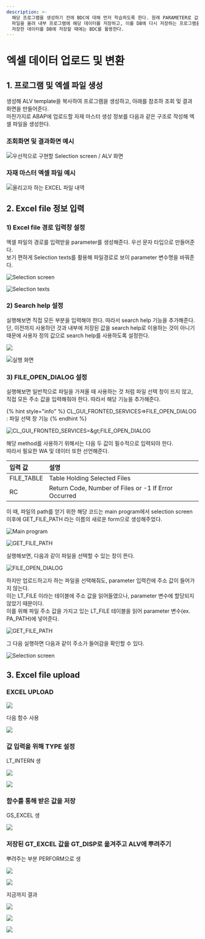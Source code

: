 ```yaml
---
description: >-
  해당 프로그램을 생성하기 전에 BDC에 대해 먼저 학습하도록 한다. 원래 PARAMETER로 값을 입력해서 조회하거나 저장했다면, EXCEL
  파일을 올려 내부 프로그램에 해당 데이터를 저장하고, 이를 DB에 다시 저장하는 프로그램을 생성해본다. 이 때, EXCEL로 올려 내부에
  저장한 데이터를 DB에 저장할 때에는 BDC를 활용한다.
---
```


# 엑셀 데이터 업로드 및 변환

## 1. 프로그램 및 엑셀 파일 생성

생성해 ALV template을 복사하여 프로그램을 생성하고, 아래를 참조하 조회 및 결과 화면을 만들어준다.   
마찬가지로 ABAP에 업로드할 자재 마스터 생성 정보를 다음과 같은 구조로 작성해 엑셀 파일을 생성한다.



### 조회화면 및 결과화면 예시 

![&#xC6B0;&#xC120;&#xC801;&#xC73C;&#xB85C; &#xAD6C;&#xD604;&#xD560; Selection screen / ALV &#xD654;&#xBA74;](../../.gitbook/assets/image%20%28372%29.png)



### 자재 마스터 엑셀 파일 예시 

![&#xC62C;&#xB9AC;&#xACE0;&#xC790; &#xD558;&#xB294; EXCEL &#xD30C;&#xC77C; &#xB0B4;&#xC5ED;](../../.gitbook/assets/image%20%28383%29.png)



## 2. Excel file 정보 입력

### 1\) Excel file 경로 입력창 설정 

엑셀 파일의 경로를 입력받을 parameter를 생성해준다. 우선 문자 타입으로 만들어준다.   
보기 편하게 Selection texts를 활용해 파일경로로 보이 parameter 변수명을  바꿔준다.

![Selection screen](../../.gitbook/assets/image%20%28340%29.png)

![Selection texts](../../.gitbook/assets/image%20%28342%29.png)



### 2\) Search help 설정 

실행해보면 직접 모든 부분을 입력해야 한다. 따라서 search help 기능을 추가해준다. 단, 이전까지 사용하던 것과 내부에 저장된 값을 search help로 이용하는 것이 아니기 때문에 사용자 정의 값으로 search help를 사용하도록 설정한다. 

![](../../.gitbook/assets/image%20%28394%29.png)

![&#xC2E4;&#xD589; &#xD654;&#xBA74;](../../.gitbook/assets/image%20%28349%29.png)



### 3\) FILE\_OPEN\_DIALOG 설정 

실행해보면 일반적으로 파일을 가져올 때 사용하는 것 처럼 파일 선택 창이 뜨지 않고, 직접 모든 주소 값을 입력해줘야 한다. 따라서 해당 기능을 추가해준다. 

{% hint style="info" %}
CL\_GUI\_FRONTED\_SERVICES=&gt;FILE\_OPEN\_DIALOG : 파일 선택 창 기능 
{% endhint %}

![CL\_GUI\_FRONTED\_SERVICES=&amp;gt;FILE\_OPEN\_DIALOG](../../.gitbook/assets/image%20%28357%29.png)

해당 method를 사용하기 위해서는 다음 두 값이 필수적으로 입력되야 한다.  
따라서 필요한 WA 및 데이터 또한 선언해준다. 

| 입력 값 | 설명  |
| :--- | :--- |
| FILE\_TABLE  | Table Holding Selected Files |
| RC | Return Code, Number of Files or -1 If Error Occurred |

이 때, 파일의 path를 얻기 위한 해당 코드는 main program에서 selection screen 이후에 GET\_FILE\_PATH 라는 이름의 새로운 form으로 생성해주었다. 

![Main program](../../.gitbook/assets/image%20%28346%29.png)

![GET\_FILE\_PATH](../../.gitbook/assets/image%20%28376%29.png)

실행해보면, 다음과 같이 파일을 선택할 수 있는 창이 뜬다. 

![FILE\_OPEN\_DIALOG](../../.gitbook/assets/image%20%28395%29.png)

하지만 업로드하고자 하는 파일을 선택해줘도, parameter 입력칸에 주소 값이 들어가지 않는다.  
이는 LT\_FILE 이라는 테이블에 주소 값을 읽어들였으나, parameter 변수에 할당되지 않았기 때문이다.   
이를 위해 파일 주소 값을 가지고 있는  LT\_FILE 테이블을 읽어 parameter 변수\(ex. PA\_PATH\)에 넣어준다. 

![GET\_FILE\_PATH](../../.gitbook/assets/image%20%28390%29.png)

그 다음 실행하면 다음과 같이 주소가 들어감을 확인할 수 있다. 

![Selection screen](../../.gitbook/assets/image%20%28353%29.png)



## 3. Excel file upload

### EXCEL UPLOAD

![](../../.gitbook/assets/image%20%28377%29.png)

다음 함수 사용

![](../../.gitbook/assets/image%20%28375%29.png)

### 값 입력을 위해 TYPE 설정

LT\_INTERN 생

![](../../.gitbook/assets/image%20%28366%29.png)

![](../../.gitbook/assets/image%20%28348%29.png)

### 함수를 통해 받은 값을 저장

GS\_EXCEL 생

![](../../.gitbook/assets/image%20%28352%29.png)

### 저장된 GT\_EXCEL 값을 GT\_DISP로 옮겨주고 ALV에 뿌려주기

뿌려주는 부분 PERFORM으로 생

![](../../.gitbook/assets/image%20%28361%29.png)

![](../../.gitbook/assets/image%20%28341%29.png)

지금까지 결과

![](../../.gitbook/assets/image%20%28365%29.png)



![](../../.gitbook/assets/image%20%28356%29.png)

![](../../.gitbook/assets/image%20%28381%29.png)

